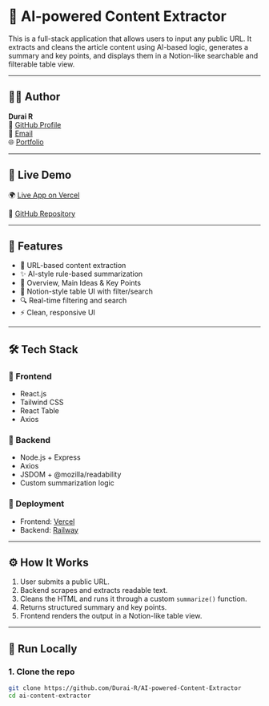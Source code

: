 # 🧠 AI-powered Content Extractor

This is a full-stack application that allows users to input any public URL. It extracts and cleans the article content using AI-based logic, generates a summary and key points, and displays them in a Notion-like searchable and filterable table view.

---

## 🧑‍💻 Author

**Durai R**  
🔗 [GitHub Profile](https://github.com/Durai-R)  
📧 [Email](mailto:duraitech5448@gmail.com)  
🌐 [Portfolio](https://durai-portfolio-omega.vercel.app/)

---

## 🚀 Live Demo

🌍 [Live App on Vercel](https://ai-powered-content-extractor-durai-rs-projects.vercel.app/)

📁 [GitHub Repository](https://github.com/Durai-R/AI-powered-Content-Extractor)

---

## 📌 Features

- 🔗 URL-based content extraction
- ✨ AI-style rule-based summarization
- 📑 Overview, Main Ideas & Key Points
- 🧾 Notion-style table UI with filter/search
- 🔍 Real-time filtering and search
- ⚡ Clean, responsive UI

---

## 🛠 Tech Stack

### 🔹 Frontend
- React.js
- Tailwind CSS
- React Table
- Axios

### 🔹 Backend
- Node.js + Express
- Axios
- JSDOM + @mozilla/readability
- Custom summarization logic

### 🔹 Deployment
- Frontend: [Vercel](https://ai-powered-content-extractor-durai-rs-projects.vercel.app/)
- Backend: [Railway](https://ai-powered-content-extractor.onrender.com)

---

## ⚙️ How It Works

1. User submits a public URL.
2. Backend scrapes and extracts readable text.
3. Cleans the HTML and runs it through a custom `summarize()` function.
4. Returns structured summary and key points.
5. Frontend renders the output in a Notion-like table view.

---

## 🧪 Run Locally

### 1. Clone the repo

```bash
git clone https://github.com/Durai-R/AI-powered-Content-Extractor
cd ai-content-extractor
